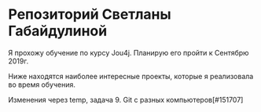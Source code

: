 # Репозиторий Светланы Габайдулиной

Я прохожу обучение по курсу Jou4j. Планирую его пройти к Сентябрю 2019г.

Ниже находятся наиболее интересные проекты, которые я реализовала во время обучения.

Изменения через temp, задача 9. Git с разных компьютеров[#151707]
